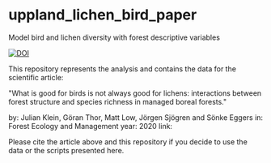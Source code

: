 # uppland_lichen_bird_paper
Model bird and lichen diversity with forest descriptive variables

[![DOI](https://zenodo.org/badge/158686898.svg)](https://zenodo.org/badge/latestdoi/158686898)

This repository represents the analysis and contains the data for the scientific article:

"What is good for birds is not always good for lichens: interactions between forest structure and species richness in managed boreal forests."

by: Julian Klein, Göran Thor, Matt Low, Jörgen Sjögren and Sönke Eggers
in: Forest Ecology and Management
year: 2020
link:

Please cite the article above and this repository if you decide to use the data or the scripts presented here.
